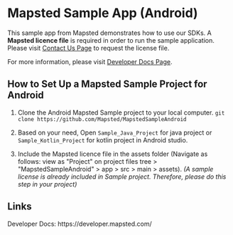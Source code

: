 <h1>Mapsted Sample App (Android)</h1>

This sample app from Mapsted demonstrates how to use our SDKs. A <b>Mapsted licence file</b> is required in order to run the sample application. Please visit <a href="https://mapsted.com/contact-us">Contact Us Page</a> to request the license file.

For more information, please visit <a href="https://developer.mapsted.com/">Developer Docs Page</a>.

<h2>How to Set Up a Mapsted Sample Project for Android</h2>

1. Clone the Android Mapsted Sample project to your local computer. 
   `git clone https://github.com/Mapsted/MapstedSampleAndroid` 

2. Based on your need, Open `Sample_Java_Project` for java project or `Sample_Kotlin_Project` for kotlin project in Android studio.

3. Include the Mapsted licence file in the assets folder (Navigate as follows: view as "Project" on project files tree > "MapstedSampleAndroid" > app > src > main > assets).
   _(A sample license is already included in Sample project. Therefore, please do this step in your project)_

<h2>Links</h2>
Developer Docs: https://developer.mapsted.com/